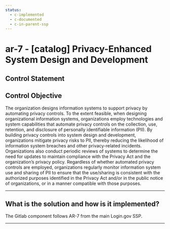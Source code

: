 ```yaml
---
status:
  - c-implemented
  - c-documented
  - c-in-parent-ssp
---
```


# ar-7 - \[catalog\] Privacy-Enhanced System Design and Development

## Control Statement

## Control Objective

The organization designs information systems to support privacy by automating privacy controls.    To the extent feasible, when designing organizational information systems, organizations employ technologies and system capabilities that automate privacy controls on the collection, use, retention, and disclosure of personally identifiable information (PII). By building privacy controls into system design and development, organizations mitigate privacy risks to PII, thereby reducing the likelihood of information system breaches and other privacy-related incidents. Organizations also conduct periodic reviews of systems to determine the need for updates to maintain compliance with the Privacy Act and the organization’s privacy policy. Regardless of whether automated privacy controls are employed, organizations regularly monitor information system use and sharing of PII to ensure that the use/sharing is consistent with the authorized purposes identified in the Privacy Act and/or in the public notice of organizations, or in a manner compatible with those purposes.

______________________________________________________________________

## What is the solution and how is it implemented?

The Gitlab component follows AR-7 from the main Login.gov SSP.

______________________________________________________________________
